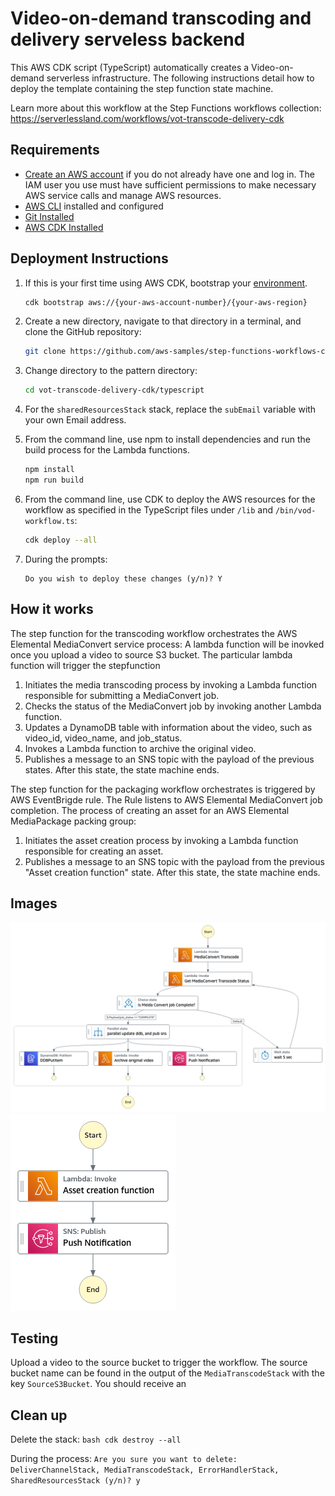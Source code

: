 # Video-on-demand transcoding and delivery serveless backend

This AWS CDK script (TypeScript) automatically creates a Video-on-demand serverless infrastructure. The following instructions detail how to deploy the template containing the step function state machine.

Learn more about this workflow at the Step Functions workflows collection: https://serverlessland.com/workflows/vot-transcode-delivery-cdk

## Requirements

* [Create an AWS account](https://portal.aws.amazon.com/gp/aws/developer/registration/index.html) if you do not already have one and log in. The IAM user you use must have sufficient permissions to make necessary AWS service calls and manage AWS resources.
* [AWS CLI](https://docs.aws.amazon.com/cli/latest/userguide/install-cliv2.html) installed and configured
* [Git Installed](https://git-scm.com/book/en/v2/Getting-Started-Installing-Git)
* [AWS CDK Installed](https://docs.aws.amazon.com/cdk/v2/guide/getting_started.html#getting_started_install)

## Deployment Instructions

1. If this is your first time using AWS CDK, bootstrap your [environment](https://docs.aws.amazon.com/cdk/v2/guide/getting_started.html#getting_started_bootstrap).

    ```bash
    cdk bootstrap aws://{your-aws-account-number}/{your-aws-region}
    ```

2. Create a new directory, navigate to that directory in a terminal, and clone the GitHub repository:

    ```bash
    git clone https://github.com/aws-samples/step-functions-workflows-collection
    ```

3. Change directory to the pattern directory:

    ```bash
    cd vot-transcode-delivery-cdk/typescript
    ```

4. For the `sharedResourcesStack` stack, replace the `subEmail` variable with your own Email address.

5. From the command line, use npm to install dependencies and run the build process for the Lambda functions.

    ```bash
    npm install
    npm run build
    ```

6. From the command line, use CDK to deploy the AWS resources for the workflow as specified in the TypeScript files under `/lib` and `/bin/vod-workflow.ts`:

    ```bash
    cdk deploy --all
    ```

7. During the prompts:

    ```text
    Do you wish to deploy these changes (y/n)? Y
    ```

## How it works

The step function for the transcoding workflow orchestrates the AWS Elemental MediaConvert service process:
A lambda function will be inovked once you upload a video to source S3 bucket. The particular lambda function will trigger the stepfunction

1. Initiates the media transcoding process by invoking a Lambda function responsible for submitting a MediaConvert job. 
2. Checks the status of the MediaConvert job by invoking another Lambda function.
3. Updates a DynamoDB table with information about the video, such as video_id, video_name, and job_status.
4. Invokes a Lambda function to archive the original video.
5. Publishes a message to an SNS topic with the payload of the previous states. After this state, the state machine ends.

The step function for the packaging workflow orchestrates is triggered by AWS EventBrigde rule. The Rule listens to AWS Elemental MediaConvert job completion. 
The process of creating an asset for an AWS Elemental MediaPackage packing group:
1. Initiates the asset creation process by invoking a Lambda function responsible for creating an asset.
2. Publishes a message to an SNS topic with the payload from the previous "Asset creation function" state. After this state, the state machine ends.

## Images
![image](./resources/transcode-statemachine.png)
![image](./resources/packaging-statemachine.png)

## Testing
Upload a video to the source bucket to trigger the workflow. The source bucket name can be found in the output of the `MediaTranscodeStack` with the key `SourceS3Bucket`. You should receive an


## Clean up
Delete the stack: 
    ```bash
    cdk destroy --all 
    ```

During the process: 
    ```
    Are you sure you want to delete: DeliverChannelStack, MediaTranscodeStack, ErrorHandlerStack, SharedResourcesStack (y/n)? y
    ```